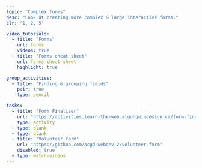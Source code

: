 ```yaml
---
topic: "Complex forms"
desc: "Look at creating more complex & large interactive forms."
clr: "1, 2, 5"

video_tutorials:
  - title: "Forms"
    url: forms
    videos: true
  - title: "Forms cheat sheet"
    url: forms-cheat-sheet
    highlight: true

group_activities:
  - title: "Finding & grouping fields"
    pair: true
    type: pencil

tasks:
  - title: "Form Finalizer"
    url: "https://activities.learn-the-web.algonquindesign.ca/form-finalizer/"
    type: activity
  - type: blank
  - type: blank
  - title: "Volunteer form"
    url: "https://github.com/acgd-webdev-2/volunteer-form"
    disabled: true
  - type: watch-videos
---
```

